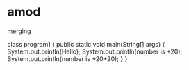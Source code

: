 # amod
merging


class program1
{
   public static void main(String[] args)
     {
        System.out.println(Hello);
        System.out.println(number is +20);
        System.out.println(number is +20+20);
    }
}
        
